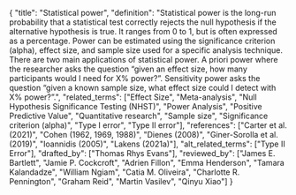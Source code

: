 {
    "title": "Statistical power",
    "definition": "Statistical power is the long-run probability that a statistical test correctly rejects the null hypothesis if the alternative hypothesis is true. It ranges from 0 to 1, but is often expressed as a percentage. Power can be estimated using the significance criterion (alpha), effect size, and sample size used for a specific analysis technique. There are two main applications of statistical power. A priori power where the researcher asks the question “given an effect size, how many participants would I need for X% power?”. Sensitivity power asks the question “given a known sample size, what effect size could I detect with X% power?”.",
    "related_terms": ["Effect Size", "Meta-analysis", "Null Hypothesis Significance Testing (NHST)", "Power Analysis", "Positive Predictive Value", "Quantitative research", "Sample size", "Significance criterion (alpha)", "Type I error", "Type II error"],
    "references": ["Carter et al. (2021)", "Cohen (1962, 1969, 1988)", "Dienes (2008)", "Giner-Sorolla et al. (2019)", "Ioannidis (2005)", "Lakens (2021a)"],
    "alt_related_terms": ["Type II Error"],
    "drafted_by": ["Thomas Rhys Evans"],
    "reviewed_by": ["James E. Bartlett", "Jamie P. Cockcroft", "Adrien Fillon", "Emma Henderson", "Tamara Kalandadze", "William Ngiam", "Catia M. Oliveira", "Charlotte R. Pennington", "Graham Reid", "Martin Vasilev", "Qinyu Xiao"]
  }
